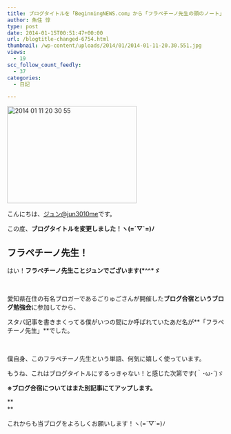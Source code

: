 ```yaml
---
title: ブログタイトルを「BeginningNEWS.com」から「フラペチーノ先生の頭のノート」に変更しました！
author: 魚住 惇
type: post
date: 2014-01-15T00:51:47+00:00
url: /blogtitle-changed-6754.html
thumbnail: /wp-content/uploads/2014/01/2014-01-11-20.30.551.jpg
views:
  - 19
scc_follow_count_feedly:
  - 37
categories:
  - 日記

---
```

<img decoding="async" loading="lazy" title="2014-01-11 20.30.55.jpg" src="/wp-content/uploads/2014/01/2014-01-11-20.30.55.jpg" alt="2014 01 11 20 30 55" width="300" height="225" border="0" />

<!--more-->

こんにちは、[ジュン@jun3010me][1]です。

この度、**ブログタイトルを変更しました！ヽ(=´▽\`=)ﾉ**

## フラペチーノ先生！

はい！**フラペチーノ先生ことジュンでございます(\*^^\*ゞ**

 

愛知県在住の有名ブロガーであるごりゅごさんが開催した**ブログ合宿というブログ勉強会**に参加してから、

スタバ記事を書きまくってる僕がいつの間にか呼ばれていたあだ名が**「フラペチーノ先生」**でした。

 

僕自身、このフラペチーノ先生という単語、何気に嬉しく使っています。

もうね、これはブログタイトルにするっきゃない！と感じた次第です(｀･ω･´)ゞ

**※ブログ合宿についてはまた別記事にてアップします。**

**  
** 

これからも当ブログをよろしくお願いします！ヽ(=´▽\`=)ﾉ

 [1]: https://twitter.com/jun3010me
